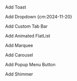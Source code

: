 Add Toast

Add Dropdown {cm:2024-11-20}

Add Custom Tab Bar

Add Animated FlatList

Add Marquee

Add Carousel

Add Popup Menu Button

Add Shimmer
